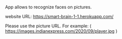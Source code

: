 App allows to recognize faces on pictures.

website URL: https://smart-brain-1-1.herokuapp.com/

Please use the picture URL. For example: ( https://images.indianexpress.com/2020/09/player.jpg )
